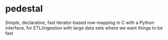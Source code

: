 # pedestal
Simple, declarative, fast iterator-based row-mapping in C with a Python interface, for ETL/ingestion with large data sets where we want things to be fast
